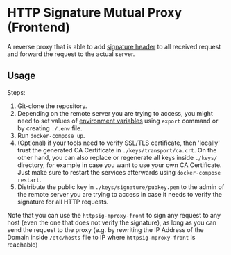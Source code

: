 # HTTP Signature Mutual Proxy (Frontend)

A reverse proxy that is able to add [signature header](https://datatracker.ietf.org/doc/html/draft-cavage-http-signatures-12) to all received request and forward the request to the actual server.

## Usage

Steps:

1. Git-clone the repository.
1. Depending on the remote server you are trying to access, you might need to set values of [environment variables](./docker-compose.yml#9) using `export` command or by creating `./.env` file.
1. Run `docker-compose up`.
1. (Optional) if your tools need to verify SSL/TLS certificate, then 'locally' trust the generated CA Certificate in `./keys/transport/ca.crt`. On the other hand, you can also replace or regenerate all keys inside `./keys/` directory, for example in case you want to use your own CA Certificate. Just make sure to restart the services afterwards using `docker-compose restart`.
1. Distribute the public key in `./keys/signature/pubkey.pem` to the admin of the remote server you are trying to access in case it needs to verify the signature for all HTTP requests.

Note that you can use the `httpsig-mproxy-front` to sign any request to any host (even the one that does not verify the signature), as long as you can send the request to the proxy (e.g. by rewriting the IP Address of the Domain inside `/etc/hosts` file to IP where `httpsig-mproxy-front` is reachable)
